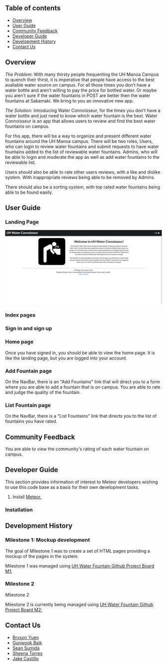 ## Table of contents

* [Overview](#overview)
* [User Guide](#user-guide)
* [Community Feedback](#community-feedback)
* [Developer Guide](#developer-guide)
* [Development History](#development-history)
* [Contact Us](#contact-us)

## Overview

*The Problem*: With many thirsty people frequenting the UH Manoa Campus to quench their thirst, it is imperative that people have access to the best avaliable water source on campus. For all those times you don’t have a water bottle and aren’t willing to pay the price for bottled water. Or maybe you aren’t sure if the water fountains in POST are better then the water fountains at Sakamaki. We bring to you an innovative new app.

*The Solution*: Introducing Water Connoisseur, for the times you don’t have a water bottle and just need to know which water fountain is the best. Water Connoisseur is an app that allows users to review and find the best water fountains on campus.

For this app, there will be a way to organize and present different water fountains around the UH Manoa campus. There will be two roles, Users, who can login to review water fountains and submit requests to have water fountains added to the list of reviewable water fountains. Admins, who will be able to login and moderate the app as well as add water fountains to the reviewable list.

Users should also be able to rate other users reviews, with a like and dislike system. With inappropriate reviews being able to be removed by Admins.

There should also be a sorting system, with top rated water fountains being able to be found easily.

## User Guide

### Landing Page

<img src="doc/landing-page.png" alt="landing-page">

### Index pages

### Sign in and sign up

### Home page
Once you have signed in, you should be able to view the  home page. It is like the landing page, but you are logged into your account.

### Add Fountain page
On the NavBar, there is  an "Add Fountains" link that will direct you to a form where you are able to add a fountain that is on campus. You are able to rate and judge the quality of the fountain.

### List Fountain page
On the NavBar, there is a "List Fountains" link that directs you to the list of fountains you have rated.

## Community Feedback
You are able to view the community's rating of each water fountain on campus.


## Developer Guide
This section provides information of interest to Meteor developers wishing to use this code base as a basis for their own development tasks.
1. Install [Meteor.](https://www.meteor.com/install)

### Installation 

## Development History

### Milestone 1: Mockup development
The goal of Milestone 1 was to create a set of HTML pages providing a mockup of the pages in the system.

Milestone 1 was managed using [UH Water Fountain Github Project Board M1:](https://github.com/uh-waterfountain/uh-waterfountain/projects/2)

### Milestone 2
Milestone 2 

Milestone 2 is currently being managed using [UH Water Fountain Github Project Board M2:](https://github.com/uh-waterfountain/uh-waterfountain/projects/3) 

## Contact Us
* [Bryson Yuen](https://github.com/brysonsy)
* [Gunwook Baik](https://github.com/gbaik00)
* [Sean Sumida](https://github.com/seansumida)
* [Sheena Torres](https://github.com/sheenatorres)
* [Jake Castillo](https://github.com/jakecastillo)
